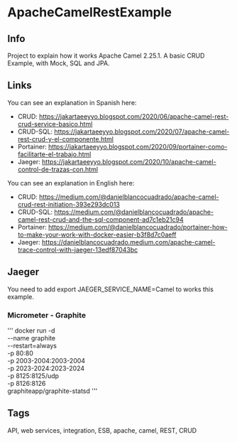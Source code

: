 # ApacheCamelRestExample

## Info

Project to explain how it works Apache Camel 2.25.1. A basic CRUD Example, with Mock, SQL and JPA. 

## Links

You can see an explanation in Spanish here: 

* CRUD: https://jakartaeeyyo.blogspot.com/2020/06/apache-camel-rest-crud-service-basico.html
* CRUD-SQL: https://jakartaeeyyo.blogspot.com/2020/07/apache-camel-rest-crud-y-el-componente.html
* Portainer: https://jakartaeeyyo.blogspot.com/2020/09/portainer-como-facilitarte-el-trabajo.html
* Jaeger: https://jakartaeeyyo.blogspot.com/2020/10/apache-camel-control-de-trazas-con.html

You can see an explanation in English here: 

* CRUD: https://medium.com/@danielblancocuadrado/apache-camel-crud-rest-initiation-393e293dc013
* CRUD-SQL: https://medium.com/@danielblancocuadrado/apache-camel-rest-crud-and-the-sql-component-ad7c1eb21c94
* Portainer: https://medium.com/@danielblancocuadrado/portainer-how-to-make-your-work-with-docker-easier-b3f8d7c0aeff
* Jaeger: https://danielblancocuadrado.medium.com/apache-camel-trace-control-with-jaeger-13edf87043bc

## Jaeger

You need to add export JAEGER_SERVICE_NAME=Camel to works this example.

### Micrometer - Graphite

'''
docker run -d \
  --name graphite \
  --restart=always \
  -p 80:80 \
  -p 2003-2004:2003-2004 \
  -p 2023-2024:2023-2024 \
  -p 8125:8125/udp \
  -p 8126:8126 \
  graphiteapp/graphite-statsd
'''
  

## Tags

API, web services, integration, ESB, apache, camel, REST, CRUD
